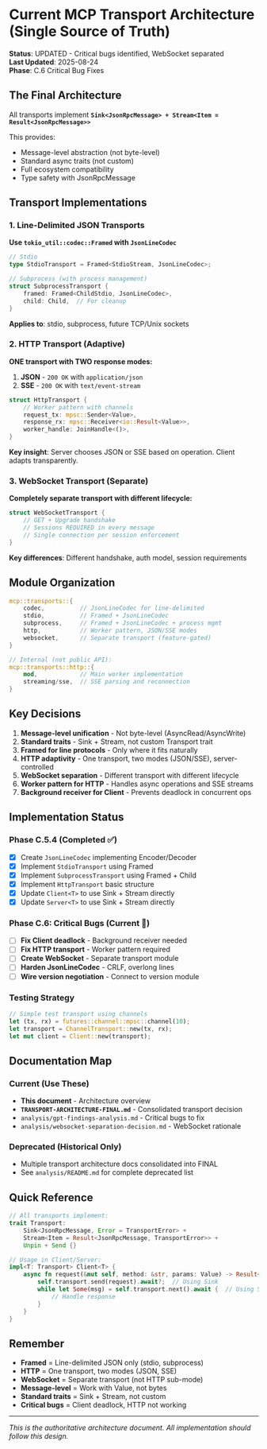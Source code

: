 # Current MCP Transport Architecture (Single Source of Truth)

**Status**: UPDATED - Critical bugs identified, WebSocket separated  
**Last Updated**: 2025-08-24  
**Phase**: C.6 Critical Bug Fixes

## The Final Architecture

All transports implement **`Sink<JsonRpcMessage> + Stream<Item = Result<JsonRpcMessage>>`**

This provides:
- Message-level abstraction (not byte-level)
- Standard async traits (not custom)
- Full ecosystem compatibility
- Type safety with JsonRpcMessage

## Transport Implementations

### 1. Line-Delimited JSON Transports

**Use `tokio_util::codec::Framed` with `JsonLineCodec`**

```rust
// Stdio
type StdioTransport = Framed<StdioStream, JsonLineCodec>;

// Subprocess (with process management)
struct SubprocessTransport {
    framed: Framed<ChildStdio, JsonLineCodec>,
    child: Child,  // For cleanup
}
```

**Applies to**: stdio, subprocess, future TCP/Unix sockets

### 2. HTTP Transport (Adaptive)

**ONE transport with TWO response modes:**

1. **JSON** - `200 OK` with `application/json`
2. **SSE** - `200 OK` with `text/event-stream`

```rust
struct HttpTransport {
    // Worker pattern with channels
    request_tx: mpsc::Sender<Value>,
    response_rx: mpsc::Receiver<io::Result<Value>>,
    worker_handle: JoinHandle<()>,
}
```

**Key insight**: Server chooses JSON or SSE based on operation. Client adapts transparently.

### 3. WebSocket Transport (Separate)

**Completely separate transport with different lifecycle:**

```rust
struct WebSocketTransport {
    // GET + Upgrade handshake
    // Sessions REQUIRED in every message
    // Single connection per session enforcement
}
```

**Key differences**: Different handshake, auth model, session requirements

## Module Organization

```rust
mcp::transports::{
    codec,          // JsonLineCodec for line-delimited
    stdio,          // Framed + JsonLineCodec
    subprocess,     // Framed + JsonLineCodec + process mgmt
    http,           // Worker pattern, JSON/SSE modes
    websocket,      // Separate transport (feature-gated)
}

// Internal (not public API):
mcp::transports::http::{
    mod,            // Main worker implementation
    streaming/sse,  // SSE parsing and reconnection
}
```

## Key Decisions

1. **Message-level unification** - Not byte-level (AsyncRead/AsyncWrite)
2. **Standard traits** - Sink + Stream, not custom Transport trait
3. **Framed for line protocols** - Only where it fits naturally
4. **HTTP adaptivity** - One transport, two modes (JSON/SSE), server-controlled
5. **WebSocket separation** - Different transport with different lifecycle
6. **Worker pattern for HTTP** - Handles async operations and SSE streams
7. **Background receiver for Client** - Prevents deadlock in concurrent ops

## Implementation Status

### Phase C.5.4 (Completed ✅)

- [x] Create `JsonLineCodec` implementing Encoder/Decoder
- [x] Implement `StdioTransport` using Framed
- [x] Implement `SubprocessTransport` using Framed + Child
- [x] Implement `HttpTransport` basic structure
- [x] Update `Client<T>` to use Sink + Stream directly
- [x] Update `Server<T>` to use Sink + Stream directly

### Phase C.6: Critical Bugs (Current 🔴)

- [ ] **Fix Client deadlock** - Background receiver needed
- [ ] **Fix HTTP transport** - Worker pattern required
- [ ] **Create WebSocket** - Separate transport module
- [ ] **Harden JsonLineCodec** - CRLF, overlong lines
- [ ] **Wire version negotiation** - Connect to version module

### Testing Strategy

```rust
// Simple test transport using channels
let (tx, rx) = futures::channel::mpsc::channel(10);
let transport = ChannelTransport::new(tx, rx);
let mut client = Client::new(transport);
```

## Documentation Map

### Current (Use These)
- **This document** - Architecture overview
- **`TRANSPORT-ARCHITECTURE-FINAL.md`** - Consolidated transport decision
- `analysis/gpt-findings-analysis.md` - Critical bugs to fix
- `analysis/websocket-separation-decision.md` - WebSocket rationale

### Deprecated (Historical Only)
- Multiple transport architecture docs consolidated into FINAL
- See `analysis/README.md` for complete deprecated list

## Quick Reference

```rust
// All transports implement:
trait Transport: 
    Sink<JsonRpcMessage, Error = TransportError> + 
    Stream<Item = Result<JsonRpcMessage, TransportError>> + 
    Unpin + Send {}

// Usage in Client/Server:
impl<T: Transport> Client<T> {
    async fn request(&mut self, method: &str, params: Value) -> Result<Value> {
        self.transport.send(request).await?;  // Using Sink
        while let Some(msg) = self.transport.next().await {  // Using Stream
            // Handle response
        }
    }
}
```

## Remember

- **Framed** = Line-delimited JSON only (stdio, subprocess)
- **HTTP** = One transport, two modes (JSON, SSE)
- **WebSocket** = Separate transport (not HTTP sub-mode)
- **Message-level** = Work with Value, not bytes
- **Standard traits** = Sink + Stream, not custom
- **Critical bugs** = Client deadlock, HTTP not working

---

*This is the authoritative architecture document. All implementation should follow this design.*